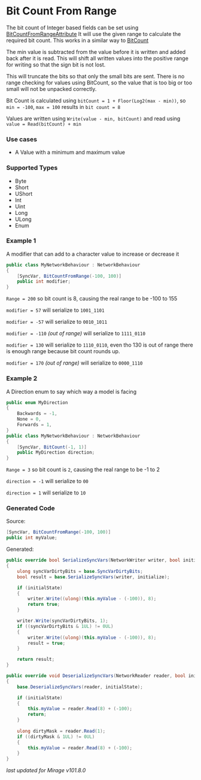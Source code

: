 # Bit Count From Range

The bit count of Integer based fields can be set using [BitCountFromRangeAttribute](/docs/reference/Mirage.Serialization/BitCountFromRangeAttribute) It will use the given range to calculate the required bit count. This works in a similar way to [BitCount](/docs/guides/bit-packing/bit-count)

The min value is subtracted from the value before it is written and added back after it is read. This will shift all written values into the positive range for writing so that the sign bit is not lost.

This will truncate the bits so that only the small bits are sent. There is no range checking for values using BitCount, so the value that is too big or too small will not be unpacked correctly.

Bit Count is calculated using `bitCount = 1 + Floor(Log2(max - min))`, so `min = -100`, `max = 100` results in `bit count = 8`

Values are written using `Write(value - min, bitCount)` and read using `value = Read(bitCount) + min`

### Use cases

- A Value with a minimum and maximum value

### Supported Types

- Byte
- Short
- UShort
- Int
- Uint
- Long
- ULong
- Enum

### Example 1

A modifier that can add to a character value to increase or decrease it

```cs
public class MyNetworkBehaviour : NetworkBehaviour 
{
    [SyncVar, BitCountFromRange(-100, 100)]
    public int modifier;
}
```

`Range = 200` so bit count is 8, causing the real range to be -100 to 155

`modifier = 57` will serialize to `1001_1101`

`modifier = -57` will serialize to `0010_1011`

`modifier = -110` *(out of range)*  will serialize to `1111_0110`

`modifier = 130` will serialize to `1110_0110`, even tho 130 is out of range there is enough range because bit count rounds up.

`modifier = 170` *(out of range)* will serialize to `0000_1110`


### Example 2

A Direction enum to say which way a model is facing

```cs
public enum MyDirection
{
    Backwards = -1,
    None = 0,
    Forwards = 1,
}
public class MyNetworkBehaviour : NetworkBehaviour 
{
    [SyncVar, BitCount(-1, 1)]
    public MyDirection direction;
}
```

`Range = 3` so bit count is `2`, causing the real range to be -1 to 2

`direction = -1` will serialize to `00`

`direction = 1` will serialize to `10`


### Generated Code

Source:
```cs 
[SyncVar, BitCountFromRange(-100, 100)]
public int myValue;
```

Generated:
```cs
public override bool SerializeSyncVars(NetworkWriter writer, bool initialState)
{
    ulong syncVarDirtyBits = base.SyncVarDirtyBits;
    bool result = base.SerializeSyncVars(writer, initialize);

    if (initialState) 
    {
        writer.Write((ulong)(this.myValue - (-100)), 8);
        return true;
    }

    writer.Write(syncVarDirtyBits, 1);
    if ((syncVarDirtyBits & 1UL) != 0UL)
    {
        writer.Write((ulong)(this.myValue - (-100)), 8);
        result = true;
    }

    return result;
}

public override void DeserializeSyncVars(NetworkReader reader, bool initialState)
{
    base.DeserializeSyncVars(reader, initialState);

    if (initialState)
    {
        this.myValue = reader.Read(8) + (-100);
        return;
    }
    
    ulong dirtyMask = reader.Read(1);
    if ((dirtyMask & 1UL) != 0UL)
    {
        this.myValue = reader.Read(8) + (-100);
    }
}
```

*last updated for Mirage v101.8.0*

